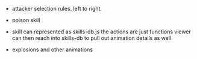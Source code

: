 
* attacker selection rules.  left to right.

* poison skill

* skill can represented as skills-db.js 
  the actions are just functions
  viewer can then reach into skills-db to pull out animation details as well

* explosions and other animations
